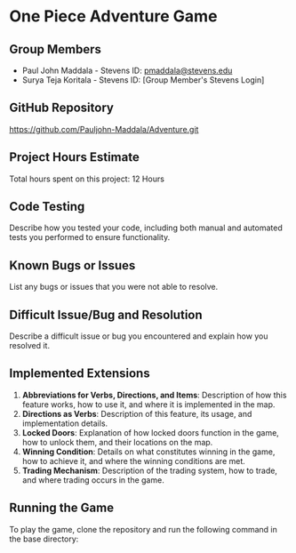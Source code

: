 # One Piece Adventure Game

## Group Members
- Paul John Maddala - Stevens ID: pmaddala@stevens.edu
- Surya Teja Koritala - Stevens ID: [Group Member's Stevens Login]

## GitHub Repository
https://github.com/Pauljohn-Maddala/Adventure.git

## Project Hours Estimate
Total hours spent on this project: 12 Hours

## Code Testing
Describe how you tested your code, including both manual and automated tests you performed to ensure functionality.

## Known Bugs or Issues
List any bugs or issues that you were not able to resolve.

## Difficult Issue/Bug and Resolution
Describe a difficult issue or bug you encountered and explain how you resolved it.

## Implemented Extensions
1. **Abbreviations for Verbs, Directions, and Items**: Description of how this feature works, how to use it, and where it is implemented in the map.
2. **Directions as Verbs**: Description of this feature, its usage, and implementation details.
3. **Locked Doors**: Explanation of how locked doors function in the game, how to unlock them, and their locations on the map.
4. **Winning Condition**: Details on what constitutes winning in the game, how to achieve it, and where the winning conditions are met.
5. **Trading Mechanism**: Description of the trading system, how to trade, and where trading occurs in the game.

## Running the Game
To play the game, clone the repository and run the following command in the base directory: 
